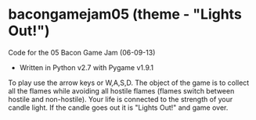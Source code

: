 bacongamejam05 (theme - "Lights Out!")
==============

Code for the 05 Bacon Game Jam (06-09-13)

* Written in Python v2.7 with Pygame v1.9.1

To play use the arrow keys or W,A,S,D. The object of the game is to collect all the flames while avoiding all hostile flames (flames switch between hostile and non-hostile). Your life is connected to the strength of your candle light. If the candle goes out it is "Lights Out!" and game over.
